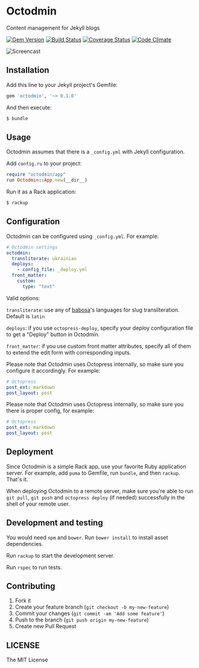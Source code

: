 # Octodmin

Content management for Jekyll blogs

[![Gem Version](https://badge.fury.io/rb/octodmin.svg)](http://badge.fury.io/rb/octodmin)
[![Build Status](https://secure.travis-ci.org/krasnoukhov/octodmin.svg?branch=master)](http://travis-ci.org/krasnoukhov/octodmin?branch=master)
[![Coverage Status](https://img.shields.io/coveralls/krasnoukhov/octodmin.svg)](https://coveralls.io/r/krasnoukhov/octodmin?branch=master)
[![Code Climate](https://img.shields.io/codeclimate/github/krasnoukhov/octodmin.svg)](https://codeclimate.com/github/krasnoukhov/octodmin)

![Screencast](http://i.imgur.com/SazYNe8.gif)

## Installation

Add this line to your Jekyll project's Gemfile:

```ruby
gem 'octodmin', '~> 0.1.0'
```

And then execute:

```bash
$ bundle
```

## Usage

Octodmin assumes that there is a `_config.yml` with Jekyll
configuration.

Add `config.ru` to your project:

```ruby
require "octodmin/app"
run Octodmin::App.new(__dir__)
```

Run it as a Rack application:

```bash
$ rackup
```

## Configuration

Octodmin can be configured using `_config.yml`. For example:

```yaml
# Octodmin settings
octodmin:
  transliterate: ukrainian
  deploys:
    - config_file: _deploy.yml
  front_matter:
    custom:
      type: "text"
```

Valid options:

`transliterate`: use any of [babosa](https://github.com/norman/babosa#locale-sensitive-transliteration-with-support-for-many-languages)'s
languages for slug transliteration. Default is `latin`

`deploys`: if you use `octopress-deploy`, specify your deploy configuration
file to get a "Deploy" button in Octodmin.

`front_matter`: if you use custom front matter attributes, specify all
of them to extend the edit form with corresponding inputs.

Please note that Octodmin uses Octopress internally, so make sure you configure it
accordingly. For example:

```yaml
# Octopress
post_ext: markdown
post_layout: post
```

Please note that Octodmin uses Octopress internally, so make sure you
there is proper config, for example:

```yaml
# Octopress
post_ext: markdown
post_layout: post
```

## Deployment

Since Octodmin is a simple Rack app, use your favorite Ruby application server.
For example, add `puma` to Gemfile, run `bundle`, and then `rackup`.
That's it.

When deploying Octodmin to a remote server, make sure you're able to run
`git pull`, `git push` and `octopress deploy` (if needed) successfully
in the shell of your remote user.

## Development and testing

You would need `npm` and `bower`. Run `bower install` to install asset
dependencies.

Run `rackup` to start the development server.

Run `rspec` to run tests.

## Contributing

1. Fork it
2. Create your feature branch (`git checkout -b my-new-feature`)
3. Commit your changes (`git commit -am 'Add some feature'`)
4. Push to the branch (`git push origin my-new-feature`)
5. Create new Pull Request

## LICENSE

The MIT License
